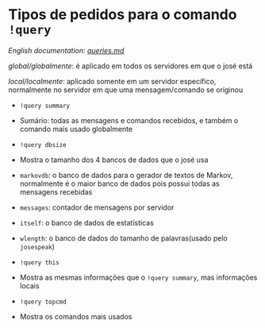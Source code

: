Tipos de pedidos para o comando `!query`
=========================================

*English documentation: [queries.md](https://github.com/lkmnds/jose/blob/master/doc/queries.md)*

*global/globalmente*: é aplicado em todos os servidores em que o josé está

*local/localmente*: aplicado somente em um servidor específico, normalmente no servidor em que uma mensagem/comando se originou

 * `!query summary`
  * Sumário: todas as mensagens e comandos recebidos, e também o comando mais usado globalmente

 * `!query dbsize`
  * Mostra o tamanho dos 4 bancos de dados que o josé usa
   * `markovdb`: o banco de dados para o gerador de textos de Markov, normalmente é o maior banco de dados pois possui todas as mensagens recebidas
   * `messages`: contador de mensagens por servidor
   * `itself`: o banco de dados de estatísticas
   * `wlength`: o banco de dados do tamanho de palavras(usado pelo `josespeak`)

 * `!query this`
  * Mostra as mesmas informações que o `!query summary`, mas informações locais

 * `!query topcmd`
  * Mostra os comandos mais usados
